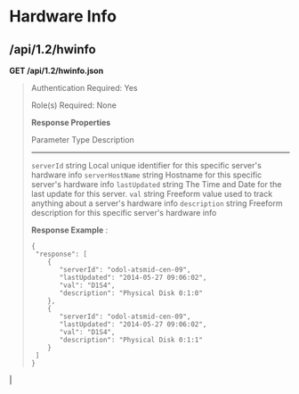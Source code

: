 Hardware Info
=============

/api/1.2/hwinfo
---------------

**GET /api/1.2/hwinfo.json**

> Authentication Required: Yes
>
> Role(s) Required: None
>
> **Response Properties**
>
>   Parameter                                  Type               Description
>   ------------------------------------------ ------------------ ----------------------------------------------------------------------------------------------------------------------------------------------
>   `serverId`                                 string             Local unique identifier for this specific server's hardware info
>   `serverHostName`                           string             Hostname for this specific server's hardware info
>   `lastUpdated`                              string             The Time and Date for the last update for this server.
>   `val`                                      string             Freeform value used to track anything about a server's hardware info
>   `description`                              string             Freeform description for this specific server's hardware info
>
> **Response Example** :
>
>     {
>      "response": [
>         {
>            "serverId": "odol-atsmid-cen-09",
>            "lastUpdated": "2014-05-27 09:06:02",
>            "val": "D1S4",
>            "description": "Physical Disk 0:1:0"
>         },
>         {
>            "serverId": "odol-atsmid-cen-09",
>            "lastUpdated": "2014-05-27 09:06:02",
>            "val": "D1S4",
>            "description": "Physical Disk 0:1:1"
>         }
>      ]
>     }

| 
